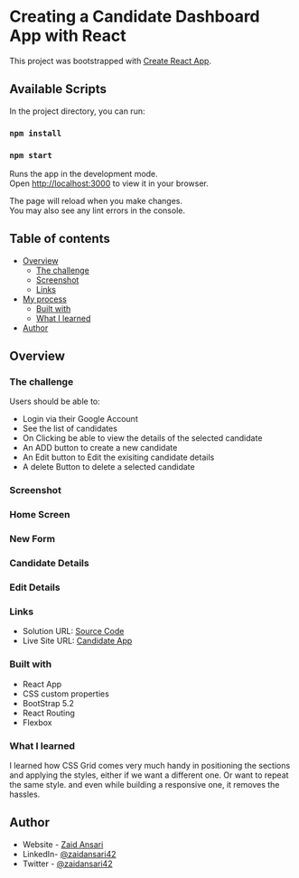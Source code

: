 # Creating a Candidate Dashboard App with React

This project was bootstrapped with [Create React App](https://github.com/facebook/create-react-app).

## Available Scripts

In the project directory, you can run:

### `npm install`

### `npm start`

Runs the app in the development mode.\
Open [http://localhost:3000](http://localhost:3000) to view it in your browser.

The page will reload when you make changes.\
You may also see any lint errors in the console.

## Table of contents

- [Overview](#overview)
  - [The challenge](#the-challenge)
  - [Screenshot](#screenshot)
  - [Links](#links)
- [My process](#my-process)
  - [Built with](#built-with)
  - [What I learned](#what-i-learned)
- [Author](#author)

## Overview

### The challenge

Users should be able to:

- Login via their Google Account
- See the list of candidates
- On Clicking be able to view the details of the selected candidate
- An ADD button to create a new candidate
- An Edit button to Edit the exisiting candidate details
- A delete Button to delete a selected candidate

### Screenshot

### Home Screen

[](./public/project1.PNG)

### New Form

[](./public/project2.PNG)

### Candidate Details

[](./public/project3.PNG)

### Edit Details

[](./public/project4.PNG)

### Links

- Solution URL: [Source Code](https://github.com/zaidansari42/candidate-dashboard)
- Live Site URL: [Candidate App](https://canididates.netlify.app)

### Built with

- React App
- CSS custom properties
- BootStrap 5.2
- React Routing
- Flexbox

### What I learned

I learned how CSS Grid comes very much handy in positioning the sections and applying the styles, either if we want a different one. Or want to repeat the same style. and even while building a responsive one, it removes the hassles.

## Author

- Website - [Zaid Ansari](https://zaidansari42.netlify.app/)
- LinkedIn- [@zaidansari42](https://www.linkedin.com/in/zaid42/)
- Twitter - [@zaidansari42](https://www.twitter.com/zaidansari42)
